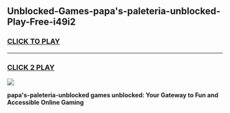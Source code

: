 
## Unblocked-Games-papa's-paleteria-unblocked-Play-Free-i49i2
<h3>
<a href="https://premium76.site?title=papa's-paleteria-unblocked&ref=12A">CLICK TO PLAY</a></h3>
<hr>

<h3>
<a href="https://premium76.site?title=papa's-paleteria-unblocked&ref=12A">CLICK 2 PLAY</a>
  
</h3>

<a href="https://premium76.site?title=papa's-paleteria-unblocked&ref=12A"><img src="https://clearcache.store/games.png"></a>


**papa's-paleteria-unblocked games unblocked: Your Gateway to Fun and Accessible Online Gaming**
